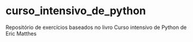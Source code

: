 # curso_intensivo_de_python
Repositório de exercícios baseados no livro Curso intensivo de Python de Eric Matthes
